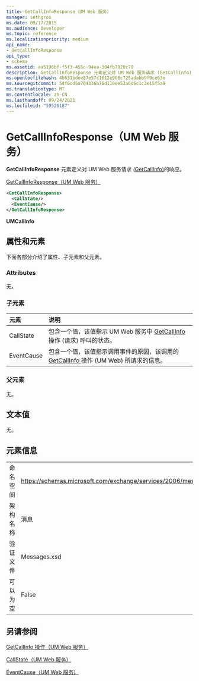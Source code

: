 ```yaml
---
title: GetCallInfoResponse（UM Web 服务）
manager: sethgros
ms.date: 09/17/2015
ms.audience: Developer
ms.topic: reference
ms.localizationpriority: medium
api_name:
- GetCallInfoResponse
api_type:
- schema
ms.assetid: aa5196bf-f5f3-455c-94ea-304fb7920c79
description: GetCallInfoResponse 元素定义对 UM Web 服务请求 (GetCallInfo) 的响应。
ms.openlocfilehash: 4b631bdee87e57c1612e906c725adabb9f9ce63e
ms.sourcegitcommit: 54f6cd5a704b36b76d110ee53a6d6c1c3e15f5a9
ms.translationtype: MT
ms.contentlocale: zh-CN
ms.lasthandoff: 09/24/2021
ms.locfileid: "59526187"
---
```

# <a name="getcallinforesponse-um-web-service"></a>GetCallInfoResponse（UM Web 服务）

**GetCallInfoResponse** 元素定义对 UM Web 服务请求 ([GetCallInfo)](getcallinfo-operation-um-web-service.md)的响应。 
  
[GetCallInfoResponse（UM Web 服务）](getcallinforesponse-um-web-service.md)
  
```xml
<GetCallInfoResponse>
  <CallState/>
  <EventCause/>
</GetCallInfoResponse>
```

 **UMCallInfo**
## <a name="attributes-and-elements"></a>属性和元素

下面各部分介绍了属性、子元素和父元素。
  
### <a name="attributes"></a>Attributes

无。
  
### <a name="child-elements"></a>子元素

|**元素**|**说明**|
|:-----|:-----|
|CallState  <br/> |包含一个值，该值指示 UM Web 服务中 [GetCallInfo ](getcallinfo-operation-um-web-service.md) 操作 (请求) 呼叫的状态。  <br/> |
|EventCause  <br/> |包含一个值，该值指示调用事件的原因，该调用的 [GetCallInfo ](getcallinfo-operation-um-web-service.md) 操作 (UM Web) 所请求的信息。  <br/> |
   
### <a name="parent-elements"></a>父元素

无。
  
## <a name="text-value"></a>文本值

无。
  
## <a name="element-information"></a>元素信息

|||
|:-----|:-----|
|命名空间  <br/> |https://schemas.microsoft.com/exchange/services/2006/messages  <br/> |
|架构名称  <br/> |消息  <br/> |
|验证文件  <br/> |Messages.xsd  <br/> |
|可以为空  <br/> |False  <br/> |
   
## <a name="see-also"></a>另请参阅



[GetCallInfo 操作（UM Web 服务）](getcallinfo-operation-um-web-service.md)
  
[CallState（UM Web 服务）](callstate-um-web-service.md)
  
[EventCause（UM Web 服务）](eventcause-um-web-service.md)


